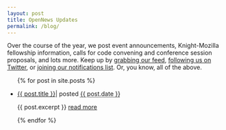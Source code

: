 ```yaml
---
layout: post
title: OpenNews Updates
permalink: /blog/
---
```


<p class="bodybig">Over the course of the year, we post event announcements, Knight-Mozilla fellowship information, calls for code convening and conference session proposals, and lots more. Keep up by <a href="http://planet.mozillaopennews.org/rss20.xml">grabbing our feed</a>, <a href="https://twitter.com/opennews">following us on Twitter</a>, or <a href="https://lists.mozilla.org/listinfo/community-mojo">joining our notifications list</a>. Or, you know, all of the above.</p>

<ul class = "bloglist">
  {% for post in site.posts %}
    <li>
      <p class="blogtitle"><a href="{{ post.url }}">{{ post.title }}</a><span class="blogdate">| posted <abbr class="timeago" title="{{ post.date }}">{{ post.date }}</abbr></span></>
      <p class="excerpt">{{ post.excerpt }}&nbsp;<a href="{{ post.url }}">read more</a>
    </li>
  {% endfor %}
</ul>
